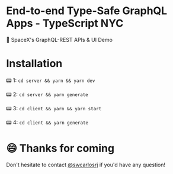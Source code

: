 # End-to-end Type-Safe GraphQL Apps - TypeScript NYC
🚀 SpaceX's GraphQL-REST APIs &amp; UI Demo

# Installation

📟 1: `cd server && yarn && yarn dev`

📟 2: `cd server && yarn generate`

📟 3: `cd client && yarn && yarn start`

📟 4: `cd client && yarn generate`

# 😄 Thanks for coming

Don't hesitate to contact [@swcarlosrj](https://twitter.com/swcarlosrj) if you'd have any question!

